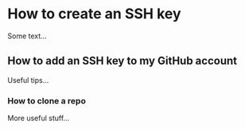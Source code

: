 <h1>How to create an SSH key</h1>
<p>Some text...</p>
<h2>How to add an SSH key to my GitHub account</h2>
<p>Useful tips...</p>
<h3>How to clone a repo</h3>
<p>More useful stuff...</p>
